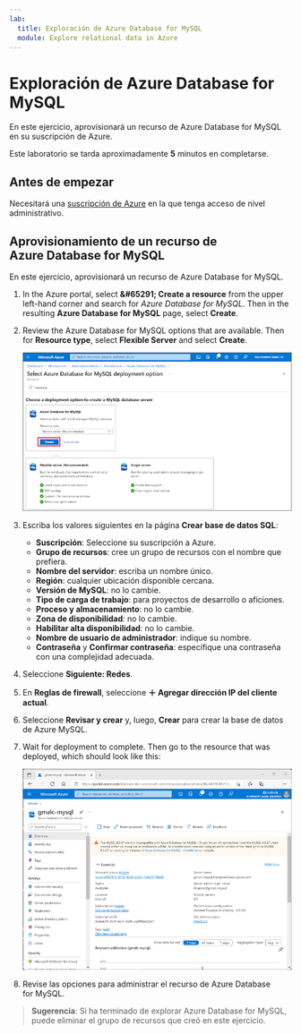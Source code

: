 ```yaml
---
lab:
  title: Exploración de Azure Database for MySQL
  module: Explore relational data in Azure
---
```


# <a name="explore-azure-database-for-mysql"></a>Exploración de Azure Database for MySQL

En este ejercicio, aprovisionará un recurso de Azure Database for MySQL en su suscripción de Azure.

Este laboratorio se tarda aproximadamente **5** minutos en completarse.

## <a name="before-you-start"></a>Antes de empezar

Necesitará una [suscripción de Azure](https://azure.microsoft.com/free) en la que tenga acceso de nivel administrativo.

## <a name="provision-an-azure-database-for-mysql-resource"></a>Aprovisionamiento de un recurso de Azure Database for MySQL

En este ejercicio, aprovisionará un recurso de Azure Database for MySQL.

1. In the Azure portal, select <bpt id="p1">**</bpt>&amp;#65291; Create a resource<ept id="p1">**</ept> from the upper left-hand corner and search for <bpt id="p2">*</bpt>Azure Database for MySQL<ept id="p2">*</ept>. Then in the resulting <bpt id="p1">**</bpt>Azure Database for MySQL<ept id="p1">**</ept> page, select <bpt id="p2">**</bpt>Create<ept id="p2">**</ept>.

1. Review the Azure Database for MySQL options that are available. Then for <bpt id="p1">**</bpt>Resource type<ept id="p1">**</ept>, select <bpt id="p2">**</bpt>Flexible Server<ept id="p2">**</ept> and select <bpt id="p3">**</bpt>Create<ept id="p3">**</ept>.

    ![Captura de pantalla de las opciones de implementación para Azure Database for MySQL](images/mysql-options.png)

1. Escriba los valores siguientes en la página **Crear base de datos SQL**:
    - **Suscripción**: Seleccione su suscripción a Azure.
    - **Grupo de recursos**: cree un grupo de recursos con el nombre que prefiera.
    - **Nombre del servidor**: escriba un nombre único.
    - **Región**: cualquier ubicación disponible cercana.
    - **Versión de MySQL**: no lo cambie.
    - **Tipo de carga de trabajo**: para proyectos de desarrollo o aficiones.
    - **Proceso y almacenamiento**: no lo cambie.
    - **Zona de disponibilidad**: no lo cambie.
    - **Habilitar alta disponibilidad**: no lo cambie.
    - **Nombre de usuario de administrador**: indique su nombre.
    - **Contraseña** y **Confirmar contraseña**: especifique una contraseña con una complejidad adecuada.

1. Seleccione **Siguiente: Redes**.

1. En **Reglas de firewall**, seleccione **&#65291; Agregar dirección IP del cliente actual**.

1. Seleccione **Revisar y crear** y, luego, **Crear** para crear la base de datos de Azure MySQL.

1. Wait for deployment to complete. Then go to the resource that was deployed, which should look like this:

    ![Captura de pantalla de Azure Portal en la que se muestra la página Azure Database for MySQL.](images/mysql-portal.png)

1. Revise las opciones para administrar el recurso de Azure Database for MySQL.

> **Sugerencia**: Si ha terminado de explorar Azure Database for MySQL, puede eliminar el grupo de recursos que creó en este ejercicio.
